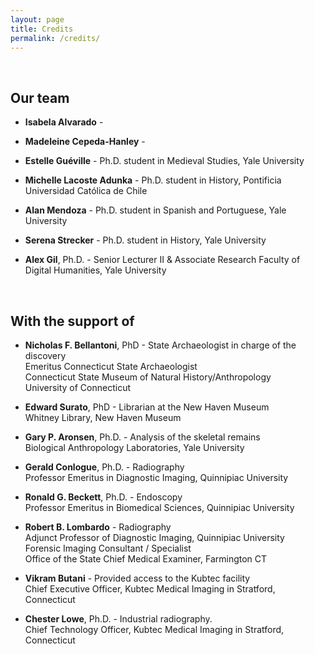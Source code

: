 ```yaml
---
layout: page
title: Credits
permalink: /credits/
---
```

<br>

## Our team

- **Isabela Alvarado** - 
- **Madeleine Cepeda-Hanley** - 
- **Estelle Guéville** - Ph.D. student in Medieval Studies, Yale University
- **Michelle Lacoste Adunka** - Ph.D. student in History, Pontificia Universidad Católica de Chile
- **Alan Mendoza** - Ph.D. student in Spanish and Portuguese, Yale University
- **Serena Strecker** - Ph.D. student in History, Yale University

- **Alex Gil**, Ph.D. - Senior Lecturer II & Associate Research Faculty of Digital Humanities, Yale University

<br>

## With the support of

- **Nicholas F. Bellantoni**, PhD - State Archaeologist in charge of the discovery  
Emeritus Connecticut State Archaeologist  
Connecticut State Museum of Natural History/Anthropology  
University of Connecticut  
 
- **Edward Surato**, PhD - Librarian at the New Haven Museum   
Whitney Library, New Haven Museum  
 
- **Gary P. Aronsen**, Ph.D. - Analysis of the skeletal remains  
Biological Anthropology Laboratories, Yale University 
 
- **Gerald Conlogue**, Ph.D. - Radiography    
Professor Emeritus in Diagnostic Imaging, Quinnipiac University 

- **Ronald G. Beckett**, Ph.D. - Endoscopy  
Professor Emeritus in Biomedical Sciences, Quinnipiac University   

- **Robert B. Lombardo** - Radiography  
Adjunct Professor of Diagnostic Imaging, Quinnipiac University   
Forensic Imaging Consultant / Specialist  
Office of the State Chief Medical Examiner, Farmington CT  
 
- **Vikram Butani** - Provided access to the Kubtec facility  
Chief Executive Officer, Kubtec Medical Imaging in Stratford, Connecticut 
 
- **Chester Lowe**, Ph.D. - Industrial radiography.   
Chief Technology Officer, Kubtec Medical Imaging in Stratford, Connecticut 